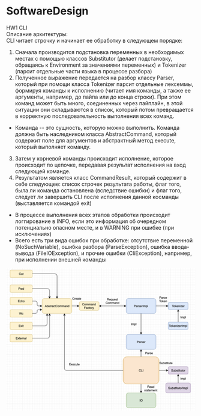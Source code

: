 # SoftwareDesign
HW1 CLI <br/>
Описание архитектуры: <br/>
CLI читает строчку и начинает ее обработку в следующем порядке: <br/>
1) Сначала производится подстановка переменных в необходимых местах с помощью классов Substitutor (делает подстановку, обращаясь к Environment за значениями переменных) и Tokenizer (парсит отдельные части языка в процессе разбора)
2) Полученное выражение передается на разбор классу Parser, который при помощи класса Tokenizer парсит отдельные лексеммы, формируя команды к исполнению (читает имя команды, а также ее аргументы, например, до пайпа или до конца строки). При этом команд может быть много, соединенных через пайплайн, в этой ситуации они складываются в список, который потом превращается в корректную последовательность выполнения всех команд.<br/>
+ Команда -- это сущность, которую можно выполнить. Команда должна быть наследником класса AbstractCommand, который содержит поле для аргументов и абстрактный метод execute, который выполняет команду.
3) Затем у корневой команды происходит исполнение, которое происходит по цепочке, передавая результат исполнения на вход следующей команде.
4) Результатом является класс CommandResult, который содержит в себе следующее: список строчек результата работы, флаг того, была ли команда остановлена (вследствие ошибки) и флаг того, следует ли завершить CLI после исполнения данной косманды (выставляется командой exit)

+ В процессе выполнения всех этапов обработки происходит логгирование в INFO, если это информация об очередном потенциально опасном месте, и в WARNING при ошибке (при исключениях) <br/>
+ Всего есть три вида ошибок при обработке: отсутствие переменной (NoSuchVariable), ошибка разбора (ParseException), ошибка ввода-вывода (FileIOException), и прочие ошибки (CliException), например, при исполнении внешней команды

![Arch](arch.png)
